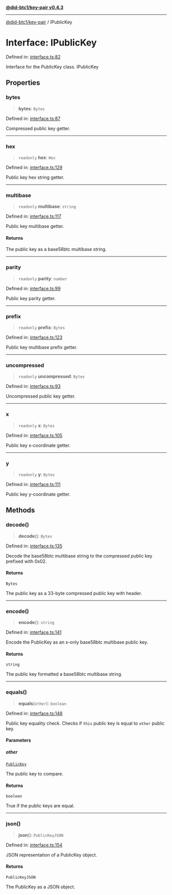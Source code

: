 [**@did-btc1/key-pair v0.4.3**](../README.md)

***

[@did-btc1/key-pair](../globals.md) / IPublicKey

# Interface: IPublicKey

Defined in: [interface.ts:82](https://github.com/jintekc/did-btc1-js/blob/c20c1728a05708ad9c42efd6a120ce1032864286/packages/key-pair/src/interface.ts#L82)

Interface for the PublicKey class.
 IPublicKey

## Properties

### bytes

> **bytes**: `Bytes`

Defined in: [interface.ts:87](https://github.com/jintekc/did-btc1-js/blob/c20c1728a05708ad9c42efd6a120ce1032864286/packages/key-pair/src/interface.ts#L87)

Compressed public key getter.

***

### hex

> `readonly` **hex**: `Hex`

Defined in: [interface.ts:129](https://github.com/jintekc/did-btc1-js/blob/c20c1728a05708ad9c42efd6a120ce1032864286/packages/key-pair/src/interface.ts#L129)

Public key hex string getter.

***

### multibase

> `readonly` **multibase**: `string`

Defined in: [interface.ts:117](https://github.com/jintekc/did-btc1-js/blob/c20c1728a05708ad9c42efd6a120ce1032864286/packages/key-pair/src/interface.ts#L117)

Public key multibase getter.

#### Returns

The public key as a base58btc multibase string.

***

### parity

> `readonly` **parity**: `number`

Defined in: [interface.ts:99](https://github.com/jintekc/did-btc1-js/blob/c20c1728a05708ad9c42efd6a120ce1032864286/packages/key-pair/src/interface.ts#L99)

Public key parity getter.

***

### prefix

> `readonly` **prefix**: `Bytes`

Defined in: [interface.ts:123](https://github.com/jintekc/did-btc1-js/blob/c20c1728a05708ad9c42efd6a120ce1032864286/packages/key-pair/src/interface.ts#L123)

Public key multibase prefix getter.

***

### uncompressed

> `readonly` **uncompressed**: `Bytes`

Defined in: [interface.ts:93](https://github.com/jintekc/did-btc1-js/blob/c20c1728a05708ad9c42efd6a120ce1032864286/packages/key-pair/src/interface.ts#L93)

Uncompressed public key getter.

***

### x

> `readonly` **x**: `Bytes`

Defined in: [interface.ts:105](https://github.com/jintekc/did-btc1-js/blob/c20c1728a05708ad9c42efd6a120ce1032864286/packages/key-pair/src/interface.ts#L105)

Public key x-coordinate getter.

***

### y

> `readonly` **y**: `Bytes`

Defined in: [interface.ts:111](https://github.com/jintekc/did-btc1-js/blob/c20c1728a05708ad9c42efd6a120ce1032864286/packages/key-pair/src/interface.ts#L111)

Public key y-coordinate getter.

## Methods

### decode()

> **decode**(): `Bytes`

Defined in: [interface.ts:135](https://github.com/jintekc/did-btc1-js/blob/c20c1728a05708ad9c42efd6a120ce1032864286/packages/key-pair/src/interface.ts#L135)

Decode the base58btc multibase string to the compressed public key prefixed with 0x02.

#### Returns

`Bytes`

The public key as a 33-byte compressed public key with header.

***

### encode()

> **encode**(): `string`

Defined in: [interface.ts:141](https://github.com/jintekc/did-btc1-js/blob/c20c1728a05708ad9c42efd6a120ce1032864286/packages/key-pair/src/interface.ts#L141)

Encode the PublicKey as an x-only base58btc multibase public key.

#### Returns

`string`

The public key formatted a base58btc multibase string.

***

### equals()

> **equals**(`other`): `boolean`

Defined in: [interface.ts:148](https://github.com/jintekc/did-btc1-js/blob/c20c1728a05708ad9c42efd6a120ce1032864286/packages/key-pair/src/interface.ts#L148)

Public key equality check. Checks if `this` public key is equal to `other` public key.

#### Parameters

##### other

[`PublicKey`](../classes/PublicKey.md)

The public key to compare.

#### Returns

`boolean`

True if the public keys are equal.

***

### json()

> **json**(): `PublicKeyJSON`

Defined in: [interface.ts:154](https://github.com/jintekc/did-btc1-js/blob/c20c1728a05708ad9c42efd6a120ce1032864286/packages/key-pair/src/interface.ts#L154)

JSON representation of a PublicKey object.

#### Returns

`PublicKeyJSON`

The PublicKey as a JSON object.
